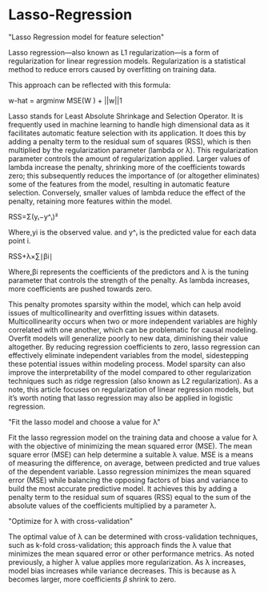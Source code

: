 # Lasso-Regression
"Lasso Regression model for feature selection"

Lasso regression—also known as L1 regularization—is a form of regularization for linear regression models.
Regularization is a statistical method to reduce errors caused by overfitting on training data. 

This approach can be reflected with this formula: 

w-hat = argminw MSE(W ) + ||w||1 

Lasso stands for Least Absolute Shrinkage and Selection Operator. 
It is frequently used in machine learning to handle high dimensional data as it facilitates automatic feature selection with its application. 
It does this by adding a penalty term to the residual sum of squares (RSS), which is then multiplied by the regularization parameter (lambda or λ).
This regularization parameter controls the amount of regularization applied. 
Larger values of lambda increase the penalty, shrinking more of the coefficients towards zero; this subsequently reduces the importance of (or altogether eliminates) some of the features from the model, resulting in automatic feature selection. Conversely, smaller values of lambda reduce the effect of the penalty, retaining more features within the model.

 
RSS=Σ(yᵢ−y^ᵢ)²

Where,yi is the observed value.
and y^ᵢ is the predicted value for each data point i.

RSS+λ×∑∣βi∣

Where,βi represents the coefficients of the predictors
and λ is the tuning parameter that controls the strength of the penalty. 
As lambda increases, more coefficients are pushed towards zero.

This penalty promotes sparsity within the model, which can help avoid issues of multicollinearity and overfitting issues within datasets.
Multicollinearity occurs when two or more independent variables are highly correlated with one another, which can be problematic for causal modeling. 
Overfit models will generalize poorly to new data, diminishing their value altogether. 
By reducing regression coefficients to zero, lasso regression can effectively eliminate independent variables from the model, sidestepping these potential issues within modeling process. Model sparsity can also improve the interpretability of the model compared to other regularization techniques such as ridge regression (also known as L2 regularization).
As a note, this article focuses on regularization of linear regression models, but it’s worth noting that lasso regression may also be applied in logistic regression.

"Fit the lasso model and choose a value for λ"

Fit the lasso regression model on the training data and choose a value for λ with the objective of minimizing the mean squared error (MSE).
The mean square error (MSE) can help determine a suitable λ value. 
MSE is a means of measuring the difference, on average, between predicted and true values of the dependent variable. Lasso regression minimizes the mean squared error (MSE) while balancing the opposing factors of bias and variance to build the most accurate predictive model.
It achieves this by adding a penalty term to the residual sum of squares (RSS) equal to the sum of the absolute values of the coefficients multiplied by a parameter λ.

"Optimize for λ with cross-validation"

The optimal value of λ can be determined with cross-validation techniques, such as k-fold cross-validation; this approach finds the λ value that minimizes the mean squared error or other performance metrics.
As noted previously, a higher λ value applies more regularization. As λ increases, model bias increases while variance decreases. This is because as λ becomes larger, more coefficients 𝛽 shrink to zero.
